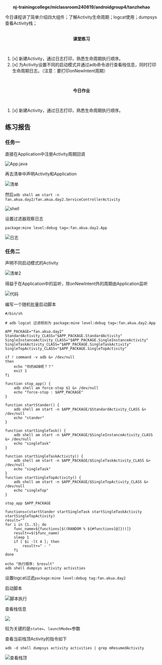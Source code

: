 <div>
    <p align="center">
        <strong>nj-trainingcollege/miclassroom240819/androidgroup4/tanzhehao</strong>
        <br>
    </p>
    今日课程讲了简单介绍四大组件；了解Activity生命周期；logcat使用；dumpsys查看Activity栈；
    <br><br>
    <p align="center"><strong>课堂练习</strong></p>
    <br>
</div>

1. [x] 新建Activity，通过日志打印，熟悉生命周期执行顺序。
2. [x] 为Activity设置不同的启动模式并通过adb命令进行查看栈信息，同时打印生命周期日志。（注意：要打印onNewIntent周期）

<div>
    <br>
    <p align="center"><strong>今日作业</strong></p>
    <br>
</div>

1. [x] 新建Activity，通过日志打印，熟悉生命周期执行顺序。


## 练习报告

### 任务一

直接在Application中注册Activity周期回调

![App.java](pic/49153258467602.png)

再去清单中声明Activity和Application

![清单](pic/597571664544483.png)

然后`adb shell am start -n fan.akua.day2/fan.akua.day2.ServiceControllerActivity`

![shell](pic/167794501281329.png)

设置过滤器观察日志

`package:mine level:debug tag=:fan.akua.day2.App`

![日志](pic/557591401025412.png)

### 任务二

声明不同启动模式的Activity

![清单2](pic/543994415865795.png)

得益于在Application中的监听，除onNewIntent外的周期由Application监听

![代码](pic/77593704471936.png)

编写一个随机批量启动脚本

```shell
#/bin/sh

# adb logcat 过滤规则为 package:mine level:debug tag=:fan.akua.day2.App

APP_PACKAGE="fan.akua.day2"
StandardActivity_CLASS="$APP_PACKAGE.StandardActivity"
SingleInstanceActivity_CLASS="$APP_PACKAGE.SingleInstanceActivity"
SingleTaskActivity_CLASS="$APP_PACKAGE.SingleTaskActivity"
SingleTopActivity_CLASS="$APP_PACKAGE.SingleTopActivity"

if ! command -v adb &> /dev/null
then
    echo "你的ADB呢？？"
    exit 1
fi

function stop_app() {
    adb shell am force-stop $1 &> /dev/null
    echo "force-stop : $APP_PACKAGE"
}

function startStander() {
    adb shell am start -n $APP_PACKAGE/$StandardActivity_CLASS &> /dev/null
    echo "stander"
}

function startSingleTask() {
    adb shell am start -n $APP_PACKAGE/$SingleInstanceActivity_CLASS &> /dev/null
    echo "singleTask"
}

function startSingleTaskActivity() {
    adb shell am start -n $APP_PACKAGE/$SingleTaskActivity_CLASS &> /dev/null
    echo "singleTask"
}
function startSingleTopActivity() {
    adb shell am start -n $APP_PACKAGE/$SingleTopActivity_CLASS &> /dev/null
    echo "singleTop"
}

stop_app $APP_PACKAGE

functions=(startStander startSingleTask startSingleTaskActivity startSingleTopActivity)
result=""
for i in {1..5}; do
    func_name=${functions[$((RANDOM % ${#functions[@]}))]}
    result+=$($func_name)
    sleep 1
    if [ $i -lt 4 ]; then
        result+=" - "
    fi
done

echo "执行顺序: $result"
adb shell dumpsys activity activities
```

设置logcat过滤`package:mine level:debug tag:fan.akua.day2`

启动脚本

![脚本执行](pic/560703597437934.png)

查看栈信息

![](pic/72220768145655.png)

较为关键的是`state=`、`launchMode=`参数

查看当前栈顶Activity的指令如下
```shell
adb -d shell dumpsys activity activities | grep mResumedActivity
```

![查看栈顶](pic/153164655096260.png)